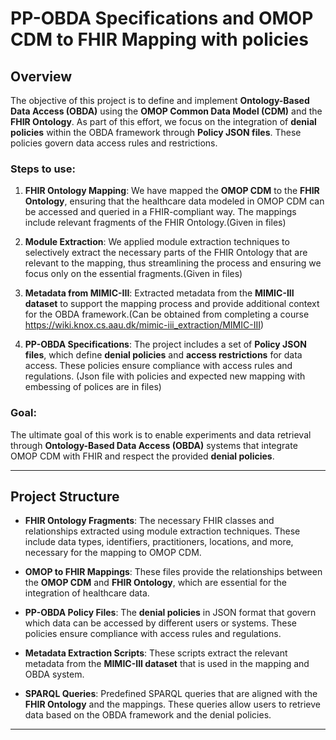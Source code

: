 # PP-OBDA Specifications and OMOP CDM to FHIR Mapping with policies

## Overview

The objective of this project is to define and implement **Ontology-Based Data Access (OBDA)** using the **OMOP Common Data Model (CDM)** and the **FHIR Ontology**. As part of this effort, we focus on the integration of **denial policies** within the OBDA framework through **Policy JSON files**. These policies govern data access rules and restrictions.

### Steps to use:
1. **FHIR Ontology Mapping**: We have mapped the **OMOP CDM** to the **FHIR Ontology**, ensuring that the healthcare data modeled in OMOP CDM can be accessed and queried in a FHIR-compliant way. The mappings include relevant fragments of the FHIR Ontology.(Given in files)
   
2. **Module Extraction**: We applied module extraction techniques to selectively extract the necessary parts of the FHIR Ontology that are relevant to the mapping, thus streamlining the process and ensuring we focus only on the essential fragments.(Given in files)
   
3. **Metadata from MIMIC-III**: Extracted metadata from the **MIMIC-III dataset** to support the mapping process and provide additional context for the OBDA framework.(Can be obtained from completing a course https://wiki.knox.cs.aau.dk/mimic-iii_extraction/MIMIC-III)

4. **PP-OBDA Specifications**: The project includes a set of **Policy JSON files**, which define **denial policies** and **access restrictions** for data access. These policies ensure compliance with access rules and regulations. (Json file with policies and expected new mapping with embessing of polices are in files)

### Goal:
The ultimate goal of this work is to enable experiments and data retrieval through **Ontology-Based Data Access (OBDA)** systems that integrate OMOP CDM with FHIR and respect the provided **denial policies**.

---

## Project Structure

- **FHIR Ontology Fragments**: The necessary FHIR classes and relationships extracted using module extraction techniques. These include data types, identifiers, practitioners, locations, and more, necessary for the mapping to OMOP CDM.
  
- **OMOP to FHIR Mappings**: These files provide the relationships between the **OMOP CDM** and **FHIR Ontology**, which are essential for the integration of healthcare data.

- **PP-OBDA Policy Files**: The **denial policies** in JSON format that govern which data can be accessed by different users or systems. These policies ensure compliance with access rules and regulations.

- **Metadata Extraction Scripts**: These scripts extract the relevant metadata from the **MIMIC-III dataset** that is used in the mapping and OBDA system.

- **SPARQL Queries**: Predefined SPARQL queries that are aligned with the **FHIR Ontology** and the mappings. These queries allow users to retrieve data based on the OBDA framework and the denial policies.

---


